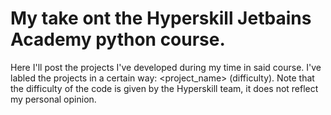 # My take ont the Hyperskill Jetbains Academy python course.

Here I'll post the projects I've developed during my time in said course.
I've labled the projects in a certain way: <project_name> (difficulty).
Note that the difficulty of the code is given by the Hyperskill team, it does not reflect my personal opinion.
